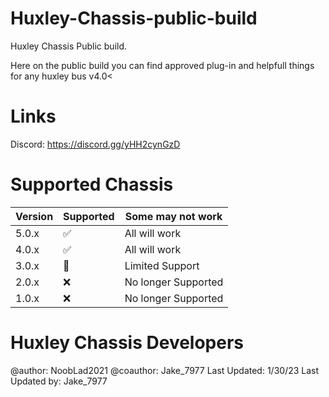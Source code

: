 # Huxley-Chassis-public-build
Huxley Chassis Public build.

Here on the public build you can find approved plug-in and helpfull things for any huxley bus v4.0<

# Links
Discord: https://discord.gg/yHH2cynGzD

# Supported Chassis


| Version | Supported          | Some may not work |
| ------- | ------------------ |-------------------|
| 5.0.x   | ✅                 | All will work     |
| 4.0.x   | ✅                 | All will work     |
| 3.0.x   |                   | Limited Support |
| 2.0.x   | ❌                 | No longer Supported |
| 1.0.x   | ❌                 | No longer Supported |

# Huxley Chassis Developers
@author: NoobLad2021 
@coauthor: Jake_7977 
Last Updated: 1/30/23 
Last Updated by: Jake_7977
